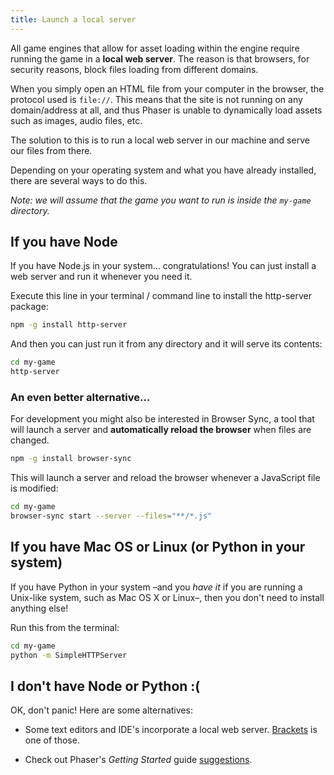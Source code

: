 ```yaml
---
title: Launch a local server
---
```


All game engines that allow for asset loading within the engine require running the game in a **local web server**. The reason is that browsers, for security reasons, block files loading from different domains.

When you simply open an HTML file from your computer in the browser, the protocol used is `file://`. This means that the site is not running on any domain/address at all, and thus Phaser is unable to dynamically load assets such as images, audio files, etc.

The solution to this is to run a local web server in our machine and serve our files from there.

Depending on your operating system and what you have already installed, there are several ways to do this.

_Note: we will assume that the game you want to run is inside the `my-game` directory._

## If you have Node

If you have Node.js in your system… congratulations! You can just install a web server and run it whenever you need it.

Execute this line in your terminal / command line to install the http-server package:

```sh
npm -g install http-server
```

And then you can just run it from any directory and it will serve its contents:

```sh
cd my-game
http-server
```

### An even better alternative…

For development you might also be interested in Browser Sync, a tool that will launch a server and **automatically reload the browser** when files are changed.

```sh
npm -g install browser-sync
```

This will launch a server and reload the browser whenever a JavaScript file is modified:

```sh
cd my-game
browser-sync start --server --files="**/*.js"
```

## If you have Mac OS or Linux (or Python in your system)

If you have Python in your system –and you _have it_ if you are running a Unix-like system, such as Mac OS X or Linux–, then you don't need to install anything else!

Run this from the terminal:

```sh
cd my-game
python -m SimpleHTTPServer
```

## I don't have Node or Python :(

OK, don't panic! Here are some alternatives:

- Some text editors and IDE's incorporate a local web server. [Brackets](http://brackets.io/) is one of those.

- Check out Phaser's _Getting Started_ guide [suggestions](  https://phaser.io/tutorials/getting-started/part2).
